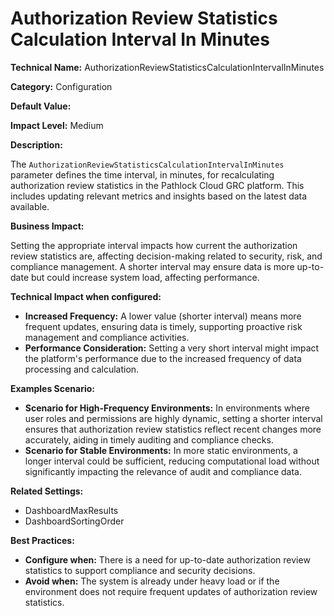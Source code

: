 # Authorization Review Statistics Calculation Interval In Minutes

**Technical Name:** AuthorizationReviewStatisticsCalculationIntervalInMinutes

**Category:** Configuration

**Default Value:** 

**Impact Level:** Medium

**Description:**

The `AuthorizationReviewStatisticsCalculationIntervalInMinutes` parameter defines the time interval, in minutes, for recalculating authorization review statistics in the Pathlock Cloud GRC platform. This includes updating relevant metrics and insights based on the latest data available.

**Business Impact:**

Setting the appropriate interval impacts how current the authorization review statistics are, affecting decision-making related to security, risk, and compliance management. A shorter interval may ensure data is more up-to-date but could increase system load, affecting performance.

**Technical Impact when configured:**

- **Increased Frequency:** A lower value (shorter interval) means more frequent updates, ensuring data is timely, supporting proactive risk management and compliance activities.
- **Performance Consideration:** Setting a very short interval might impact the platform's performance due to the increased frequency of data processing and calculation.

**Examples Scenario:**

- **Scenario for High-Frequency Environments:** In environments where user roles and permissions are highly dynamic, setting a shorter interval ensures that authorization review statistics reflect recent changes more accurately, aiding in timely auditing and compliance checks.
- **Scenario for Stable Environments:** In more static environments, a longer interval could be sufficient, reducing computational load without significantly impacting the relevance of audit and compliance data.

**Related Settings:** 

- DashboardMaxResults
- DashboardSortingOrder

**Best Practices:** 

- **Configure when:** There is a need for up-to-date authorization review statistics to support compliance and security decisions.
- **Avoid when:** The system is already under heavy load or if the environment does not require frequent updates of authorization review statistics.